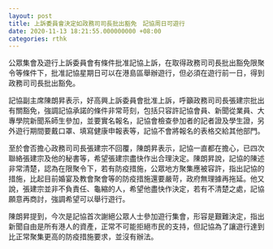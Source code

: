 ```yaml
---
layout: post
title: 上訴委員會決定如政務司司長批出豁免　記協周日可遊行
date: 2020-11-13 18:21:55.000000000 +08:00
categories: rthk
---
```


公眾集會及遊行上訴委員會有條件批准記協上訴，在取得政務司司長批出豁免限聚令等條件下，批准記協星期日可以在港島區舉辦遊行，但必須在遊行前一日，得到政務司司長批出豁免。

記協副主席陳朗昇表示，好高興上訴委員會批准上訴，呼籲政務司司長張建宗批出有關豁免，強調記協承諾的條件非常苛刻，包括只容許記協會員、新聞從業員、大專學院新聞系師生參加，並要實名報名，記協會檢查參加者的記者證及學生證，另外遊行期間要戴口罩、填寫健康申報表等，記協不會將報名的表格交給其他部門。

至於會否擔心政務司司長張建宗不回覆，陳朗昇表示，記協一直都在擔心，已四次聯絡張建宗及他的秘書等，希望張建宗盡快作出合理決定。陳朗昇說，記協的陳述非常清楚，認為在限聚令下，若有防疫措施，公眾地方聚集應被容許，指出記協的措施，比起目前婚宴及教會聚會等的防疫措施還要嚴苛，政府無理據再拖延。他又說，張建宗並非不負責任、龜縮的人，希望他盡快作決定，若有不清楚之處，記協願意再商討，強調希望可以舉行遊行。

陳朗昇提到，今次是記協首次謝絕公眾人士參加遊行集會，形容是艱難決定，指出新聞自由是所有港人的資產，正常不可能拒絕市民的支持，但記協為了讓遊行達到比正常聚集更高的防疫措施要求，並沒有辦法。
